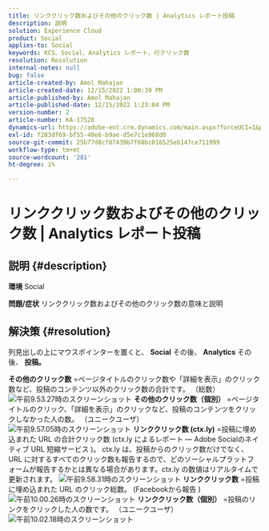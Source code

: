 ```yaml
---
title: リンククリック数およびその他のクリック数 | Analytics レポート投稿
description: 説明
solution: Experience Cloud
product: Social
applies-to: Social
keywords: KCS、Social、Analytics レポート、行クリック数
resolution: Resolution
internal-notes: null
bug: false
article-created-by: Amol Mahajan
article-created-date: 12/15/2022 1:00:39 PM
article-published-by: Amol Mahajan
article-published-date: 12/15/2022 1:23:04 PM
version-number: 2
article-number: KA-17528
dynamics-url: https://adobe-ent.crm.dynamics.com/main.aspx?forceUCI=1&pagetype=entityrecord&etn=knowledgearticle&id=c7533577-787c-ed11-81ac-6045bd006b4b
exl-id: f283df69-bf55-40e6-b9ae-d5e7c1e968d0
source-git-commit: 25b77d8cf87439b7f60bc016525eb147ce711999
workflow-type: tm+mt
source-wordcount: '281'
ht-degree: 1%

---
```


# リンククリック数およびその他のクリック数 | Analytics レポート投稿

## 説明 {#description}

<b>環境</b>
Social


<b>問題/症状</b>
リンククリック数およびその他のクリック数の意味と説明


## 解決策 {#resolution}


列見出しの上にマウスポインターを置くと、 <b>Social</b> その後、 <b>Analytics</b> その後、 <b>投稿。</b>

<b>その他のクリック数</b> =ページタイトルのクリック数や「詳細を表示」のクリック数など、投稿のコンテンツ以外のクリック数の合計です。 （総数）
![午前9.53.27時のスクリーンショット](https://helpx.adobe.com/content/dam/help/en/social/kb/link-clicks-click-definitions/jcr%3acontent/main-pars/image/Screen%20Shot%202014-07-09%20at%209.53.27%20AM.png "午前9.53.27時のスクリーンショット")
<b>その他のクリック数（個別）</b> =ページタイトルのクリック、「詳細を表示」のクリックなど、投稿のコンテンツをクリックしなかった人の数。 （ユニークユーザ）
![午前9.57.05時のスクリーンショット](https://helpx.adobe.com/content/dam/help/en/social/kb/link-clicks-click-definitions/jcr%3acontent/main-pars/image_0/Screen%20Shot%202014-07-09%20at%209.57.05%20AM.png "午前9.57.05時のスクリーンショット")
<b>リンククリック数 (ctx.ly)</b> =投稿に埋め込まれた URL の合計クリック数 (ctx.ly によるレポート — Adobe Socialのネイティブ URL 短縮サービス )。 ctx.ly は、投稿からのクリック数だけでなく、URL に対するすべてのクリック数も報告するので、どのソーシャルプラットフォームが報告するかとは異なる場合があります。ctx.ly の数値はリアルタイムで更新されます。
![午前9.58.31時のスクリーンショット](https://helpx.adobe.com/content/dam/help/en/social/kb/link-clicks-click-definitions/jcr%3acontent/main-pars/image_1/Screen%20Shot%202014-07-09%20at%209.58.31%20AM.png "午前9.58.31時のスクリーンショット")
<b>リンククリック数</b> =投稿に埋め込まれた URL のクリック総数。 (Facebookから報告 )
![午前10.00.26時のスクリーンショット](https://helpx.adobe.com/content/dam/help/en/social/kb/link-clicks-click-definitions/jcr%3acontent/main-pars/image_2/Screen%20Shot%202014-07-09%20at%2010.00.26%20AM.png "午前10.00.26時のスクリーンショット")
<b>リンククリック数（個別）</b> =投稿のリンクをクリックした人の数です。 （ユニークユーザ）
![午前10.02.18時のスクリーンショット](https://helpx.adobe.com/content/dam/help/en/social/kb/link-clicks-click-definitions/jcr%3acontent/main-pars/image_3/Screen%20Shot%202014-07-09%20at%2010.02.18%20AM.png "午前10.02.18時のスクリーンショット")
